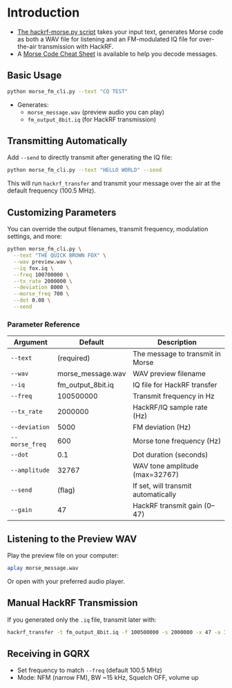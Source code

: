 # Introduction
* [The hackrf-morse.py script](https://github.com/DSUmjham/GenCyber/blob/master/HackRF_Morse_Code/hackrf-morse.py) takes your input text, generates Morse code as both a WAV file for listening and an FM-modulated IQ file for over-the-air transmission with HackRF.
* A [Morse Code Cheat Sheet](https://github.com/DSUmjham/GenCyber/blob/master/HackRF_Morse_Code/morse_cheat_sheet.md) is available to help you decode messages.



## Basic Usage
```bash
python morse_fm_cli.py --text "CQ TEST"
```

- Generates:
  - `morse_message.wav` (preview audio you can play)
  - `fm_output_8bit.iq` (for HackRF transmission)


## Transmitting Automatically
Add `--send` to directly transmit after generating the IQ file:

```bash
python morse_fm_cli.py --text "HELLO WORLD" --send
```

This will run `hackrf_transfer` and transmit your message over the air at the default frequency (100.5 MHz).

## Customizing Parameters

You can override the output filenames, transmit frequency, modulation settings, and more:

```bash
python morse_fm_cli.py \
  --text "THE QUICK BROWN FOX" \
  --wav preview.wav \
  --iq fox.iq \
  --freq 100700000 \
  --tx_rate 2000000 \
  --deviation 8000 \
  --morse_freq 700 \
  --dot 0.08 \
  --send
```

### Parameter Reference

| Argument       | Default             | Description                         |
| -------------- | ------------------- | ----------------------------------- |
| `--text`       | (required)          | The message to transmit in Morse    |
| `--wav`        | morse\_message.wav  | WAV preview filename                |
| `--iq`         | fm\_output\_8bit.iq | IQ file for HackRF transfer         |
| `--freq`       | 100500000           | Transmit frequency in Hz            |
| `--tx_rate`    | 2000000             | HackRF/IQ sample rate (Hz)          |
| `--deviation`  | 5000                | FM deviation (Hz)                   |
| `--morse_freq` | 600                 | Morse tone frequency (Hz)           |
| `--dot`        | 0.1                 | Dot duration (seconds)              |
| `--amplitude`  | 32767               | WAV tone amplitude (max=32767)      |
| `--send`       | (flag)              | If set, will transmit automatically |
| `--gain`       | 47                  | HackRF transmit gain (0–47)         |

## Listening to the Preview WAV

Play the preview file on your computer:

```bash
aplay morse_message.wav
```

Or open with your preferred audio player.

## Manual HackRF Transmission

If you generated only the `.iq` file, transmit later with:

```bash
hackrf_transfer -t fm_output_8bit.iq -f 100500000 -s 2000000 -x 47 -a 1 -R
```

## Receiving in GQRX
- Set frequency to match `--freq` (default 100.5 MHz)
- Mode: NFM (narrow FM), BW \~15 kHz, Squelch OFF, volume up
